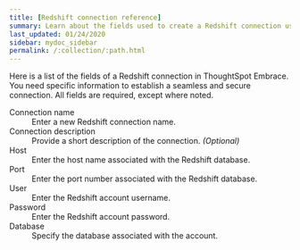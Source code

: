 ```yaml
---
title: [Redshift connection reference]
summary: Learn about the fields used to create a Redshift connection using ThoughtSpot Embrace.
last_updated: 01/24/2020
sidebar: mydoc_sidebar
permalink: /:collection/:path.html
---
```


Here is a list of the fields of a Redshift connection in ThoughtSpot Embrace. You need specific information to establish a seamless and secure connection. All fields are required, except where noted.

<dl id="embrace-redshift-ref">
  <dlentry id="embrace-redshift-ref-connection-name">
    <dt>Connection name</dt>
    <dd>Enter a new Redshift connection name.</dd>
  </dlentry>
  <dlentry id="embrace-redshift-ref-connection-description">
    <dt>Connection description</dt>
    <dd>Provide a short description of the connection. <i>(Optional)</i></dd>
  </dlentry>
  <dlentry id="embrace-redshift-ref-host">
    <dt>Host</dt>
    <dd>Enter the host name associated with the Redshift database.</dd>
  </dlentry>
  <dlentry id="embrace-redshift-ref-port">
    <dt>Port</dt>
    <dd>Enter the port number associated with the Redshift database.</dd>
  </dlentry>
  <dlentry id="embrace-redshift-ref-user">
    <dt>User</dt>
    <dd>Enter the Redshift account username.</dd>
  </dlentry>
  <dlentry id="embrace-redshift-ref-password">
    <dt>Password</dt>
    <dd>Enter the Redshift account password.</dd>
  </dlentry>
  <dlentry id="embrace-redshift-ref-databse">
    <dt>Database</dt>
    <dd>Specify the database associated with the account.</dd>
  </dlentry>
</dl>   
